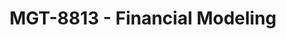 ---
layout: course
title: MGT-8813 - Financial Modeling
aliases: 
course_id: MGT-8813
permalink: /MGT-8813/
---